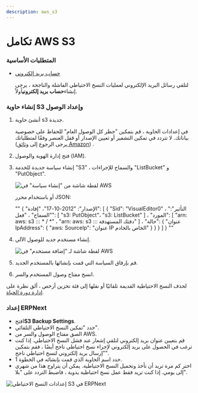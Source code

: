 ```yaml
---
description: aws_s3
---
```


# تكامل AWS S3

### المتطلبات الأساسية

*   [حساب بريد إلكتروني](https://docs.erpnext.com/docs/v13/user/manual/en/setting-up/email/email-account)

    لتلقي رسائل البريد الإلكتروني لعمليات النسخ الاحتياطي الفاشلة والناجحة ، يرجى إنشاء**حساب بريد إلكتروني**أولاً.

### إنشاء حاوية S3 وإعداد الوصول

1.  أنشئ حاوية s3 جديدة.

    في إعدادات الحاوية ، قم بتمكين "حظر كل الوصول العام" للحفاظ على خصوصية بياناتك. لا تتردد في تمكين التشفير أو تعيين الإصدار أو قفل العنصر وفقًا لمتطلباتك (يرجى الرجوع إلى [وثائق Amazon](https://docs.aws.amazon.com/AmazonS3/latest/user-guide/create-bucket.html)) .
2. فتح إدارة الهوية والوصول (IAM).
3.  إنشاء سياسة جديدة للخدمة "S3" ، والسماح للإجراءات "ListBucket" و "PutObject".

    ![لقطة شاشة من "إنشاء سياسة" في AWS](https://docs.erpnext.com/files/s3-backup-policy.png)

    أو باستخدام محرر JSON:

    "" { "الإصدار": "2012-10-17"، "إفادة": \[ { "Sid": "VisualEditor0" ، "التأثير": "السماح" ، "فعل": \[ "s3: PutObject"، "s3: ListBucket" ] ، "المورد": \[ "arn: aws: s3 ::: \* / \*" ، "arn: aws: s3 ::: دفتك المستهدفة" ] ، "حالة": { "عنوان IpAddress": { "aws: SourceIp": "عنوان IP الخاص بالخادم" } } } ] } ""
4.  إنشاء مستخدم جديد للوصول الآلي.

    ![لقطة شاشة لـ "إضافة مستخدم" في AWS](https://docs.erpnext.com/files/s3\_backup\_add\_user.png)
5. قم بإرفاق السياسة التي قمت بإنشائها بالمستخدم الجديد.
6. انسخ مفتاح وصول المستخدم والسر.

لحذف النسخ الاحتياطية القديمة تلقائيًا أو نقلها إلى فئة تخزين أرخص ، ألق نظرة على [إدارة دورة الحياة](https://docs.aws.amazon.com/AmazonS3/latest/dev/object-lifecycle-mgmt.html).

### إعداد ERPNext

* افتح**S3 Backup Settings**.
* حدد "تمكين النسخ الاحتياطي التلقائي".
* الصق مفتاح الوصول والسر من AWS.
* قم بتعيين عنوان بريد إلكتروني لتلقي إشعار عند فشل النسخ الاحتياطي. إذا كنت ترغب في الحصول على بريد إلكتروني لإجراء نسخ احتياطي ناجح أيضًا ، فقم بتمكين "إرسال بريد إلكتروني لنسخ احتياطي ناجح".
* حدد اسم الحاوية الذي قمت بإنشائه في الخطوة 1.
* اختر كم مرة تريد أن تأخذ وتحميل النسخ الاحتياطية. يمكن أن يتراوح هذا من شهري إلى يومي. إذا كنت تريد فقط عمل نسخ احتياطية يدوية ، فاضبط التردد على "بلا".

![إعدادات النسخ الاحتياطي S3 في ERPNext](https://docs.erpnext.com/files/s3\_backup\_settings.png)
